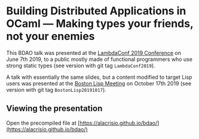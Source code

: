 Building Distributed Applications in OCaml — Making types your friends, not your enemies
========================================================================================

This BDAO talk was presented at the
[LambdaConf 2019 Conference](https://lambdaconf.zohobackstage.com/LambdaConf2019)
on June 7th 2019,
to a public mostly made of functional programmers who use strong static types
(see version with git tag `LambdaConf2019`).

A talk with essentially the same slides, but a content modified to target Lisp users
was presented at the
[Boston Lisp Meeting](https://www.common-lisp.net/project/boston-lisp/past-meetings.html)
on October 17th 2019 (see version with git tag `BostonLisp20191017`).

Viewing the presentation
------------------------

Open the precompiled file at
[https://alacrisio.github.io/bdao/](https://alacrisio.github.io/bdao/)

